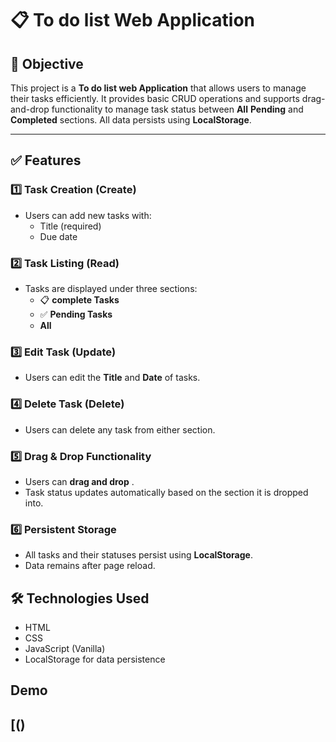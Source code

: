 # 📋 To do list Web Application

## 📌 Objective
This project is a **To do list web Application** that allows users to manage their tasks efficiently. It provides basic CRUD operations and supports drag-and-drop functionality to manage task status between **All** **Pending** and  **Completed** sections. All data persists using **LocalStorage**.

---

## ✅ Features

### 1️⃣ Task Creation (Create)
- Users can add new tasks with:
    - Title (required)
    - Due date

### 2️⃣ Task Listing (Read)
- Tasks are displayed under three sections:
    - 📋 **complete Tasks**
    - ✅ **Pending Tasks**
    -  **All**

### 3️⃣ Edit Task (Update)
- Users can edit the **Title** and **Date** of tasks.

### 4️⃣ Delete Task (Delete)
- Users can delete any task from either section.

### 5️⃣ Drag & Drop Functionality
- Users can **drag and drop** .
- Task status updates automatically based on the section it is dropped into.

### 6️⃣ Persistent Storage
- All tasks and their statuses persist using **LocalStorage**.
- Data remains after page reload.


## 🛠️ Technologies Used
- HTML
- CSS
- JavaScript (Vanilla)
- LocalStorage for data persistence

## Demo
[()
---
